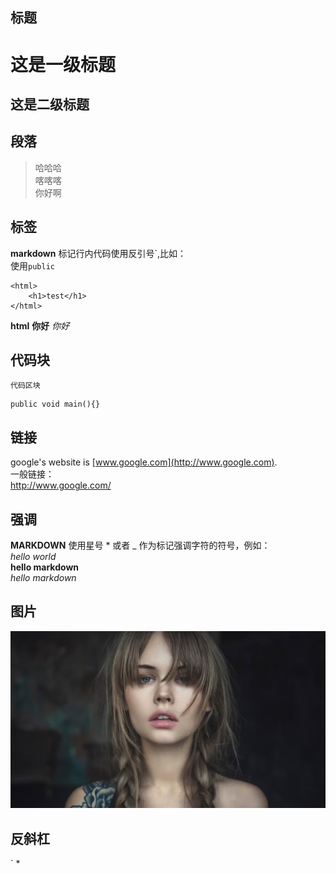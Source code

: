 ## 标题
这是一级标题
===
这是二级标题
---
## 段落
> 哈哈哈  
> 喀喀喀  
> 你好啊  

## 标签
**markdown** 标记行内代码使用反引号\`,比如：  
使用`public`
```
<html>
	<h1>test</h1>
</html>
```
**html**
**你好**
*你好*
## 代码块
<pre><code>代码区块
</code></pre>

	public void main(){}


## 链接
google's website is [www.google.com](http://www.google.com).  
一般链接：  
<http://www.google.com/>

## 强调
**MARKDOWN** 使用星号 * 或者 _ 作为标记强调字符的符号，例如：  
*hello world*  
**hello markdown**  
_hello markdown_  

## 图片
![lalala](img/girl.jpg)

## 反斜杠
\` \*